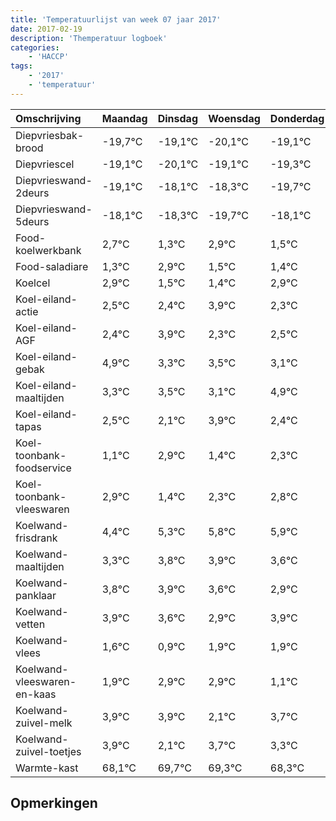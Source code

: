 ```yaml
---
title: 'Temperatuurlijst van week 07 jaar 2017'
date: 2017-02-19
description: 'Themperatuur logboek'
categories:
    - 'HACCP'
tags:
    - '2017'
    - 'temperatuur'
---
```

|Omschrijving|Maandag|Dinsdag|Woensdag|Donderdag|Vrijdag|Zaterdag|Zondag|
|:---|:---|:---|:---|:---|:---|:---|:---|
|Diepvriesbak-brood|-19,7°C|-19,1°C|-20,1°C|-19,1°C|-19,3°C|-20,7°C|-19,1°C|
|Diepvriescel|-19,1°C|-20,1°C|-19,1°C|-19,3°C|-20,7°C|-19,1°C|-20,5°C|
|Diepvrieswand-2deurs|-19,1°C|-18,1°C|-18,3°C|-19,7°C|-18,1°C|-19,5°C|-19,6°C|
|Diepvrieswand-5deurs|-18,1°C|-18,3°C|-19,7°C|-18,1°C|-19,5°C|-19,6°C|-18,1°C|
|Food-koelwerkbank|2,7°C|1,3°C|2,9°C|1,5°C|1,4°C|2,9°C|1,3°C|
|Food-saladiare|1,3°C|2,9°C|1,5°C|1,4°C|2,9°C|1,3°C|1,5°C|
|Koelcel|2,9°C|1,5°C|1,4°C|2,9°C|1,3°C|1,5°C|1,1°C|
|Koel-eiland-actie|2,5°C|2,4°C|3,9°C|2,3°C|2,5°C|2,1°C|3,9°C|
|Koel-eiland-AGF|2,4°C|3,9°C|2,3°C|2,5°C|2,1°C|3,9°C|2,4°C|
|Koel-eiland-gebak|4,9°C|3,3°C|3,5°C|3,1°C|4,9°C|3,4°C|4,3°C|
|Koel-eiland-maaltijden|3,3°C|3,5°C|3,1°C|4,9°C|3,4°C|4,3°C|4,8°C|
|Koel-eiland-tapas|2,5°C|2,1°C|3,9°C|2,4°C|3,3°C|3,8°C|3,9°C|
|Koel-toonbank-foodservice|1,1°C|2,9°C|1,4°C|2,3°C|2,8°C|2,9°C|2,6°C|
|Koel-toonbank-vleeswaren|2,9°C|1,4°C|2,3°C|2,8°C|2,9°C|2,6°C|1,9°C|
|Koelwand-frisdrank|4,4°C|5,3°C|5,8°C|5,9°C|5,6°C|4,9°C|5,9°C|
|Koelwand-maaltijden|3,3°C|3,8°C|3,9°C|3,6°C|2,9°C|3,9°C|3,9°C|
|Koelwand-panklaar|3,8°C|3,9°C|3,6°C|2,9°C|3,9°C|3,9°C|2,1°C|
|Koelwand-vetten|3,9°C|3,6°C|2,9°C|3,9°C|3,9°C|2,1°C|3,7°C|
|Koelwand-vlees|1,6°C|0,9°C|1,9°C|1,9°C|0,1°C|1,7°C|1,3°C|
|Koelwand-vleeswaren-en-kaas|1,9°C|2,9°C|2,9°C|1,1°C|2,7°C|2,3°C|1,3°C|
|Koelwand-zuivel-melk|3,9°C|3,9°C|2,1°C|3,7°C|3,3°C|2,3°C|3,2°C|
|Koelwand-zuivel-toetjes|3,9°C|2,1°C|3,7°C|3,3°C|2,3°C|3,2°C|3,9°C|
|Warmte-kast|68,1°C|69,7°C|69,3°C|68,3°C|69,2°C|69,9°C|68,2°C|

## Opmerkingen



